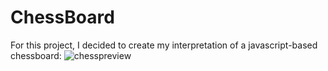 # ChessBoard
For this project, I decided to create my interpretation of a javascript-based chessboard:
![chesspreview](https://user-images.githubusercontent.com/69629823/106000808-330c7400-60ea-11eb-8dd0-3dda3336a356.gif)

